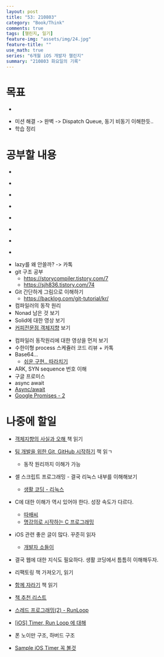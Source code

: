 ```yaml
---
layout: post
title: "53: 210803"
category: "Book/Think"
comments: true
tags: [챌린지, 일기]
feature-img: "assets/img/24.jpg"
feature-title: ""
use_math: true
series: "6개월 iOS 개발자 챌린지"
summary: "210803 화요일의 기록"
---
```





# 목표

* ~~~약먹기~~~
* 미션 해결 -> 완벽 -> Dispatch Queue, 동기 비동기 이해한듯..
* 학습 정리


# 공부할 내용

* ~~~OSI 7layer 우아한 테크톡~~~
* ~~~커밋 규칙~~~
* ~~~리눅스 파이프~~~
* ~~~리눅스 grep 명령어~~~
* ~~~가상 메모리, 페이징~~~
* ~~~힙 메모리 관리 GC, RC~~~
* ~~~캐시 지역성~~~
* ~~~Flutter 공부~~~
* lazy를 왜 안쓸까? -> 카톡
* git 구조 공부
  * https://storycompiler.tistory.com/7
  * https://sjh836.tistory.com/74
* Git 간단하게 그림으로 이해하기
  * https://backlog.com/git-tutorial/kr/
* 컴파일러의 동작 원리
* Nonad 남은 것 보기
* Solid에 대한 영상 보기
* [커피전문점 객체지향](https://techblog.woowahan.com/2502/) 보기
<!-- * [S026 코드 분석](https://gist.github.com/jeonyeohun/6cb46ff4fdd36956ba8a1d74d6329948)
* [체스 분석](https://gist.github.com/godrm/90f7e87027c6f8cf531633b8ec38be48) -->
* 컴파일러 동작원리에 대한 영상을 먼저 보기
* 수한이형 process 스케쥴러 코드 리뷰 + 카톡
* Base64...
  * [쉬운 구현.. 따라치기](https://gist.github.com/poisonF2/f99f3b020558ac73193c7ee4e06777eb)
* ARK, SYN sequence 번호 이해
* 구글 프로미스
* async await
* [Async/await](https://zeddios.tistory.com/1230)
* [Google Promises - 2](https://ksky000.github.io/swift/promises2/)

# 나중에 할일

* [객체지향의 사실과 오해 ](http://www.yes24.com/Product/Goods/18249021) 책 읽기
* [팀 개발을 위한 Git, GitHub 시작하기](https://www.hanbit.co.kr/store/books/look.php?p_code=B5159933380) 책 읽ㄱ
  * 동작 원리까지 이해가 가능
* 셸 스크립트 프로그래밍 - 결국 리눅스 내부를 이해해보기
  * [생활 코딩 - 리눅스](https://opentutorials.org/course/2598)
* C에 대한 이해가 역시 있어야 한다. 성장 속도가 다르다.
  * [따배씨](https://www.youtube.com/watch?v=PDM_w2b4UA0&list=PLNfg4W25Tapyl6ahul_8VS_8Tx3_egcTI)
  * [명강의로 시작하는 C 프로그래밍](https://www.youtube.com/watch?v=I5jmg6uUTbQ&list=PLXvgR_grOs1AQuQ-5mWbx0zdG0betdeoL&index=1)
* iOS 관련 좋은 글이 많다. 꾸준히 읽자
  * [개발자 소들이](https://babbab2.tistory.com/category/iOS/Swift?page=3)
* 결국 웹에 대한 지식도 필요하다. 생활 코딩에서 틈틈히 이해해두자.
* 리팩토링 책 가져오기, 읽기
* [함께 자라기](http://www.yes24.com/Product/Goods/67350256) 책 읽기

* [책 추천 리스트](https://kumo.notion.site/44da2a336b864d35bd642bc62a300708)
* [스레드 프로그래밍(2) - RunLoop](https://jcsoohwancho.github.io/2019-09-01-%EC%8A%A4%EB%A0%88%EB%93%9C-%ED%94%84%EB%A1%9C%EA%B7%B8%EB%9E%98%EB%B0%8D(2)-RunLoop/)
* [[iOS] Timer, Run Loop 에 대해](https://blog.naver.com/PostView.nhn?isHttpsRedirect=true&blogId=tksrl0379&logNo=222061720138&parentCategoryNo=&categoryNo=27&viewDate=&isShowPopularPosts=false&from=postView)
* 폰 노이만 구조, 하버드 구조
* [Sample iOS Timer 꼭 볼것](https://github.com/ClintJang/sample-ios-timer)